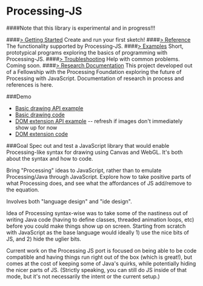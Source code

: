 Processing-JS
=============

####Note that this library is experimental and in progress!!!


####[> Getting Started](https://github.com/lmccart/processing-js/wiki/Getting-Started)
Create and run your first sketch!
####[> Reference](https://github.com/lmccart/processing-js/wiki/Reference)
The functionality supported by Processing-JS.
####[> Examples](https://github.com/lmccart/processing-js/wiki/Examples)
Short, prototypical programs exploring the basics of programming with Processing-JS.
####[> Troubleshooting](https://github.com/lmccart/processing-js/wiki/Troubleshooting)
Help with common problems. Coming soon.
####[> Research Documentation](https://github.com/lmccart/processing-js/wiki/Research-Documentation)
This project developed out of a Fellowship with the Processing Foundation exploring the future of Processing with JavaScript. Documentation of research in process and references is here.


###Demo
+ [Basic drawing API example](http://htmlpreview.github.io/?https://github.com/lmccart/processing-js/blob/master/experiments/testlib_alpha/index.html)
+ [Basic drawing code](https://github.com/lmccart/processing-js/blob/master/experiments/testlib_alpha/sketch.js)
+ [DOM extension API example](http://htmlpreview.github.io/?https://github.com/lmccart/processing-js/blob/master/experiments/testlib/index2.html) -- refresh if images don't immediately show up for now
+ [DOM extension code](https://github.com/lmccart/processing-js/blob/master/experiments/testlib/sketch2.js)

###Goal
Spec out and test a JavaScript library that would enable Processing-like syntax for drawing using Canvas and WebGL. It's both about the syntax and how to code.


Bring "Processing" ideas to JavaScript, rather than to emulate Processing/Java through JavaScript. Explore how to take positive parts of what Processing does, and see what the affordances of JS add/remove to the equation.


Involves both "language design" and "ide design".


Idea of Processing syntax-wise was to take some of the nastiness out of writing Java code (having to define classes, threaded animation loops, etc) before you could make things show up on screen. Starting from scratch with JavaScript as the base language would ideally 1) use the nice bits of JS, and 2) hide the uglier bits.


Current work on the Processing JS port is focused on being able to be code compatible and having things run right out of the box (which is great!), but comes at the cost of keeping some of Java's quirks, while potentially hiding the nicer parts of JS. (Strictly speaking, you can still do JS inside of that mode, but it's not necessarily the intent or the current setup.)

